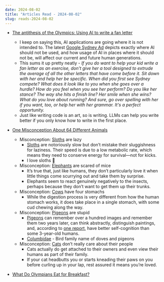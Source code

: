 ```yaml
---
date: 2024-08-02
title: "Articles Read - 2024-08-02"
slug: reads-2024-08-02
---
```




* [The antithesis of the Olympics: Using AI to write a fan letter][1]
  * I keep on saying this, AI applications are going where it is not intended to. The latest [Google Sydney Ad][2] depicts exactly where AI should not be used, and how usage of AI in places where it should not be, will affect our current and future human generations.
  * This sums it up pretty neatly - _If you do want to help your kid write a fan letter as an exercise, don't give her a tool designed to extrude the average of all the other letters that have come before it. Sit down with her and help her be specific. When did you first see Sydney compete? What does it look like to you when she goes over a hurdle? How do you feel when you see her perform? Do you like her stance? The way she hits a finish line? Her smile when she wins? What do you love about running? And sure, go over spelling with her if you want, too, or help her with her grammar. It's a perfect opportunity._
  * Just like writing code is an art, so is writing. LLMs can help you write better if you only know how to write in the first place.

* [One Misconception About 64 Different Animals][3]
  * Misconception: [Sloths][4] are lazy
    * [Sloths][4] are notoriously slow but don’t mistake their sluggishness for laziness. Their speed is due to a low metabolic rate, which means they need to conserve energy for survival—not for kicks.
    * I love sloths 🦥
  * Misconception: [Elephants][5] are scared of mice
    * It’s true that, just like humans, they don’t particularly love it when little things come scurrying out and take them by surprise.
    * Elephants seem to react genuinely negatively to the insects, perhaps because they don’t want to get them up their trunks.
  * Misconception: [Cows][6] have four stomachs
    * While the digestion process is very different from how the human stomach works, it does take place in a single stomach, with some cud chewing along the way.
  * Misconception: [Pigeons][7] are stupid
    * [Pigeons][7] can remember over a hundred images and remember them two years later, can think abstractly, distinguish paintings, and, according to [one report][8], have better self-cognition than some 3-year-old humans.
    * [Columbidae][7] - Bird family name of doves and pigeons
  * Misconception: [Cats][9] don’t really care about their people
    * Cats actually do get attached to their owners and even view their humans as part of their family.
    * If your cat headbutts you or starts kneading their paws on you before curling up in your lap, rest assured it means you’re loved.

* [What Do Olympians Eat for Breakfast?][10]



   [1]: https://www.npr.org/2024/07/30/nx-s1-5056201/google-olympics-ai-ad
   [2]: https://www.youtube.com/watch?v=NgtHJKn0Mck
   [3]: https://www.mentalfloss.com/posts/animal-misconceptions
   [4]: https://en.wikipedia.org/wiki/Sloth
   [5]: https://en.wikipedia.org/wiki/Elephant
   [6]: https://en.wikipedia.org/wiki/Cattle
   [7]: https://en.wikipedia.org/wiki/Columbidae
   [8]: https://www.sciencedaily.com/releases/2008/06/080613145535.htm
   [9]: https://en.wikipedia.org/wiki/Cat
  [10]: https://archive.ph/20240724151840/https://www.nytimes.com/2024/07/24/well/eat/olympic-athletes-breakfast-nutrition.html

